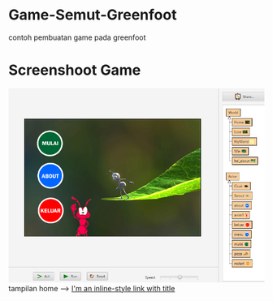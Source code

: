 # Game-Semut-Greenfoot
contoh pembuatan game pada greenfoot

# Screenshoot Game
![alt text](https://raw.githubusercontent.com/fauzaaulia/Game-Semut-Greenfoot/master/screenshot/ss_home.png)
tampilan home --> [I'm an inline-style link with title](https://github.com/fauzaaulia/Game-Semut-Greenfoot/tree/master/screenshot "Lihat selengkapnya")
